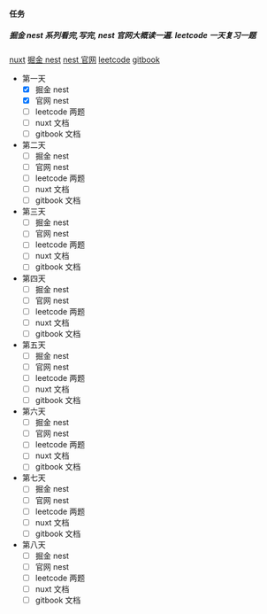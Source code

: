 #### 任务

##### 掘金 nest 系列看完,写完, nest 官网大概读一遍. leetcode 一天复习一题

[nuxt](https://v3.nuxtjs.org/guide/concepts/introduction)
[掘金 nest](https://juejin.cn/user/2313028194292925/posts)
[nest 官网](https://docs.nestjs.com/)
[leetcode](https://leetcode-cn.com/)
[gitbook](https://git-scm.com/book/en/v2)

- 第一天
  - [x] 掘金 nest
  - [x] 官网 nest
  - [ ] leetcode 两题
  - [ ] nuxt 文档
  - [ ] gitbook 文档
- 第二天
  - [ ] 掘金 nest
  - [ ] 官网 nest
  - [ ] leetcode 两题
  - [ ] nuxt 文档
  - [ ] gitbook 文档
- 第三天
  - [ ] 掘金 nest
  - [ ] 官网 nest
  - [ ] leetcode 两题
  - [ ] nuxt 文档
  - [ ] gitbook 文档
- 第四天
  - [ ] 掘金 nest
  - [ ] 官网 nest
  - [ ] leetcode 两题
  - [ ] nuxt 文档
  - [ ] gitbook 文档
- 第五天
  - [ ] 掘金 nest
  - [ ] 官网 nest
  - [ ] leetcode 两题
  - [ ] nuxt 文档
  - [ ] gitbook 文档
- 第六天
  - [ ] 掘金 nest
  - [ ] 官网 nest
  - [ ] leetcode 两题
  - [ ] nuxt 文档
  - [ ] gitbook 文档
- 第七天
  - [ ] 掘金 nest
  - [ ] 官网 nest
  - [ ] leetcode 两题
  - [ ] nuxt 文档
  - [ ] gitbook 文档
- 第八天
  - [ ] 掘金 nest
  - [ ] 官网 nest
  - [ ] leetcode 两题
  - [ ] nuxt 文档
  - [ ] gitbook 文档
